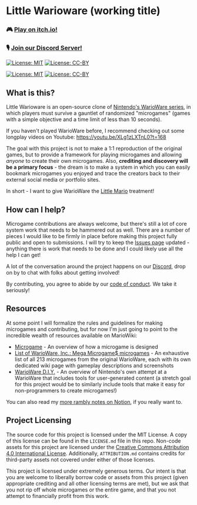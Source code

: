 # Little Warioware (working title)

### 🎮 [Play on itch.io!](https://new-cylandia.itch.io/little-warioware)
### 🎙️ [Join our Discord Server!](https://discord.gg/jfmYPE3qV7)

[![License: MIT](https://img.shields.io/badge/License-MIT-yellow.svg)](https://opensource.org/licenses/MIT) [![License: CC-BY](https://img.shields.io/badge/License-CC%20BY%204.0-lightgrey.svg)](http://creativecommons.org/licenses/by/4.0/)

[![License: MIT](https://img.shields.io/badge/License-MIT-yellow.svg)](https://opensource.org/licenses/MIT) [![License: CC-BY](https://img.shields.io/badge/License-CC%20BY%204.0-lightgrey.svg)](http://creativecommons.org/licenses/by/4.0/)

## What is this?

Little Warioware is an open-source clone of [Nintendo's WarioWare series](<https://www.mariowiki.com/WarioWare_(series)>), in which players must survive a gauntlet of randomized "microgames" (games with a simple objective and a time limit of less than 10 seconds).

If you haven't played WarioWare before, I recommend checking out some longplay videos on Youtube: https://youtu.be/XLg1zLXTnL0?t=168

The goal with this project is not to make a 1:1 reproduction of the original games, but to provide a framework for playing microgames and allowing _anyone_ to create their own microgames. Also, **crediting and discovery will be a primary focus** - the dream is to make a system in which you can easily bookmark microgames you enjoyed and trace the creators back to their external social media or portfolio sites.

In short - I want to give WarioWare the [Little Mario](https://github.com/a-little-org-called-mario/a-little-game-called-mario) treatment!

## How can I help?

Microgame contributions are always welcome, but there's still a lot of core system work that needs to be hammered out as well. There are a number of pieces I would like to be firmly in place before making this project fully public and open to submissions. I will try to keep the [Issues page](https://github.com/iznaut/little-warioware/issues) updated - anything there is work that needs to be done and I could likely use all the help I can get!

A lot of the conversation around the project happens on our [Discord](https://discord.gg/jfmYPE3qV7), drop on by to chat with folks about getting involved!

By contributing, you agree to abide by our [code of conduct](CODE_OF_CONDUCT.md). We take it seriously!

## Resources

At some point I will formalize the rules and guidelines for making microgames and contributing, but for now I'm just going to point to the incredible wealth of resources available on MarioWiki:

- [Microgame](https://www.mariowiki.com/Microgame) - An overview of how a microgame is designed
- [List of WarioWare, Inc.: Mega Microgame$ microgames](https://www.mariowiki.com/List_of_WarioWare,_Inc.:_Mega_Microgame$!_microgames) - An exhaustive list of all 213 microgames from the original WarioWare, each with its own dedicated wiki page with gameplay descriptions and screenshots
- [WarioWare D.I.Y.](https://www.mariowiki.com/WarioWare:_D.I.Y.) - An overview of Nintendo's own attempt at a WarioWare that includes tools for user-generated content (a stretch goal for this project would be to similarly include tools that make it easy for non-programmers to create microgames!)

You can also read my [more rambly notes on Notion](https://iznaut.notion.site/Little-Warioware-c289be2b77fe4b478a5bf1ad66cef8b5), if you really want to.

## Project Licensing

The source code for this project is licensed under the MIT License. A copy of this license can be found in the `LICENSE.md` file in this repo.
Non-code assets for this project are licensed under the [Creative Commons Attribution 4.0 International License](http://creativecommons.org/licenses/by/4.0/).
Additionally, `ATTRIBUTION.md` contains credits for third-party assets not covered under either of those licenses.

This project is licensed under extremely generous terms. Our intent is that you are welcome to liberally borrow code or assets from this project (given appropriate crediting and all other licensing terms are met), but we ask that you not rip off whole microgames or the entire game, and that you not attempt to financially profit from this work.
